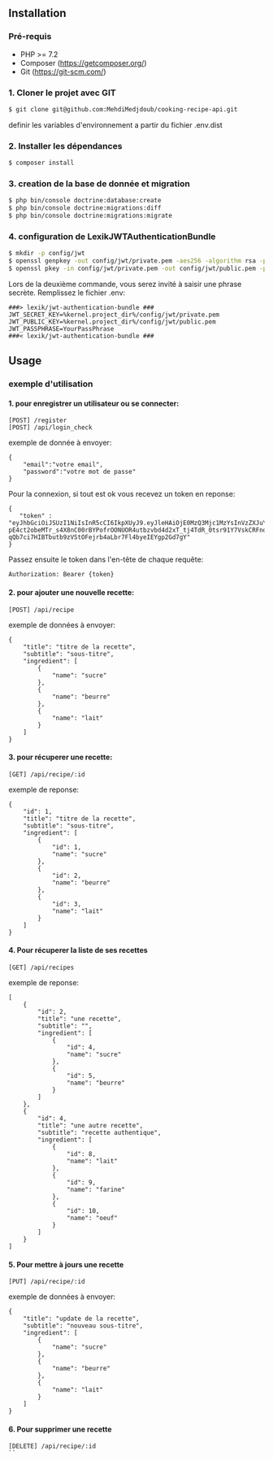 ## Installation

### Pré-requis
* PHP >= 7.2
* Composer (https://getcomposer.org/)
* Git (https://git-scm.com/)

### 1. Cloner le projet avec GIT

```bash
$ git clone git@github.com:MehdiMedjdoub/cooking-recipe-api.git
```

definir les variables d'environnement a partir du fichier .env.dist

### 2. Installer les dépendances
```bash
$ composer install
```

### 3. creation de la base de donnée et migration

```bash
$ php bin/console doctrine:database:create
$ php bin/console doctrine:migrations:diff
$ php bin/console doctrine:migrations:migrate
```

### 4. configuration de LexikJWTAuthenticationBundle

```bash
$ mkdir -p config/jwt
$ openssl genpkey -out config/jwt/private.pem -aes256 -algorithm rsa -pkeyopt rsa_keygen_bits:4096
$ openssl pkey -in config/jwt/private.pem -out config/jwt/public.pem -pubout
```
Lors de la deuxième commande, vous serez invité à saisir une phrase secrète. Remplissez le fichier .env: 

```
###> lexik/jwt-authentication-bundle ###
JWT_SECRET_KEY=%kernel.project_dir%/config/jwt/private.pem
JWT_PUBLIC_KEY=%kernel.project_dir%/config/jwt/public.pem
JWT_PASSPHRASE=YourPassPhrase
###< lexik/jwt-authentication-bundle ###
```

## Usage

### exemple d'utilisation

#### 1. pour enregistrer un utilisateur ou se connecter: 

```
[POST] /register 
[POST] /api/login_check
```
exemple de donnée à envoyer:
```
{
	"email":"votre email",
	"password":"votre mot de passe"
}
```

Pour la connexion, si tout est ok vous recevez un token en reponse: 
```
{
   "token" : "eyJhbGciOiJSUzI1NiIsInR5cCI6IkpXUyJ9.eyJleHAiOjE0MzQ3Mjc1MzYsInVzZXJuYW1lIjoia29ybGVvbiIsImlhdCI6IjE0MzQ2NDExMzYifQ.nh0L_wuJy6ZKIQWh6OrW5hdLkviTs1_bau2GqYdDCB0Yqy_RplkFghsuqMpsFls8zKEErdX5TYCOR7muX0aQvQxGQ4mpBkvMDhJ4-pE4ct2obeMTr_s4X8nC00rBYPofrOONUOR4utbzvbd4d2xT_tj4TdR_0tsr91Y7VskCRFnoXAnNT-qQb7ci7HIBTbutb9zVStOFejrb4aLbr7Fl4byeIEYgp2Gd7gY"
}
```

Passez ensuite le token dans l'en-tête de chaque requête:

```
Authorization: Bearer {token}
```

#### 2. pour ajouter une nouvelle recette:

```
[POST] /api/recipe
```

exemple de données à envoyer:
```
{
    "title": "titre de la recette",
    "subtitle": "sous-titre",
    "ingredient": [
        {
            "name": "sucre"
        },
        {
            "name": "beurre"
        },
        {
            "name": "lait"
        }
    ]
}
```

#### 3. pour récuperer une recette:

```
[GET] /api/recipe/:id
```

exemple de reponse:
```
{
    "id": 1,
    "title": "titre de la recette",
    "subtitle": "sous-titre",
    "ingredient": [
        {
            "id": 1,
            "name": "sucre"
        },
        {
            "id": 2,
            "name": "beurre"
        },
        {
            "id": 3,
            "name": "lait"
        }
    ]
}
```

#### 4. Pour récuperer la liste de ses recettes

```
[GET] /api/recipes
```

exemple de reponse:
```
[
    {
        "id": 2,
        "title": "une recette",
        "subtitle": "",
        "ingredient": [
            {
                "id": 4,
                "name": "sucre"
            },
            {
                "id": 5,
                "name": "beurre"
            }
        ]
    },
    {
        "id": 4,
        "title": "une autre recette",
        "subtitle": "recette authentique",
        "ingredient": [
            {
                "id": 8,
                "name": "lait"
            },
            {
                "id": 9,
                "name": "farine"
            },
            {
                "id": 10,
                "name": "oeuf"
            }
        ]
    }
]
```

#### 5. Pour mettre à jours une recette

```
[PUT] /api/recipe/:id
```

exemple de données à envoyer:
```
{
    "title": "update de la recette",
    "subtitle": "nouveau sous-titre",
    "ingredient": [
        {
            "name": "sucre"
        },
        {
            "name": "beurre"
        },
        {
            "name": "lait"
        }
    ]
}
```

#### 6. Pour supprimer une recette

```
[DELETE] /api/recipe/:id
``
